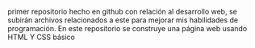 primer repositorio hecho en github con relación al desarrollo web, se subirán archivos relacionados a este para mejorar mis habilidades de programación.
En este repositorio se construye una página web usando HTML Y CSS básico
